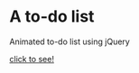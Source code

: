 <h1>A to-do list</h1>
<p>Animated to-do list using jQuery</p>
<a href='https://lulay2020.github.io/theWebDevBootcamp/toDoList/'>
  click to see!
</a>
